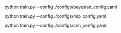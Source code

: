 python train.py --config ./configs/bayesian_config.yaml 

python train.py --config ./configs/mlp_config.yaml 

python train.py --config ./configs/cnn_config.yaml 